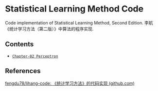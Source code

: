 # Statistical Learning Method Code

Code implementation of Statistical Learning Method, Second Edition. 李航《统计学习方法（第二版）》中算法的程序实现.

## Contents

- [`Chapter-02 Perceptron`](./CH02-Perceptron/)

## References

[fengdu78/lihang-code: 《统计学习方法》的代码实现 (github.com)](https://github.com/fengdu78/lihang-code)
